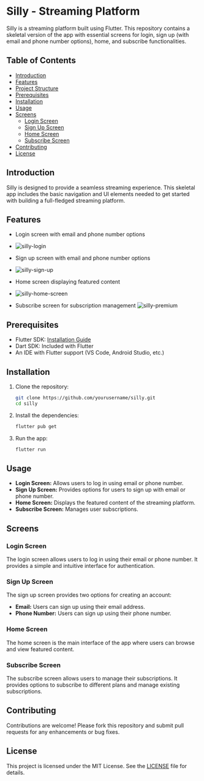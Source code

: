 

# Silly - Streaming Platform

Silly is a streaming platform built using Flutter. This repository contains a skeletal version of the app with essential screens for login, sign up (with email and phone number options), home, and subscribe functionalities.

## Table of Contents
- [Introduction](#introduction)
- [Features](#features)
- [Project Structure](#project-structure)
- [Prerequisites](#prerequisites)
- [Installation](#installation)
- [Usage](#usage)
- [Screens](#screens)
  - [Login Screen](#login-screen)
  - [Sign Up Screen](#sign-up-screen)
  - [Home Screen](#home-screen)
  - [Subscribe Screen](#subscribe-screen)
- [Contributing](#contributing)
- [License](#license)

## Introduction
Silly is designed to provide a seamless streaming experience. This skeletal app includes the basic navigation and UI elements needed to get started with building a full-fledged streaming platform.

## Features
- Login screen with email and phone number options
- ![silly-login](https://github.com/ThatLinuxGuyYouKnow/SkeletalStreamingApp/assets/92615787/535ee7f9-c6b7-434f-8cbe-d69cf2081000)

- Sign up screen with email and phone number options
- ![silly-sign-up](https://github.com/ThatLinuxGuyYouKnow/SkeletalStreamingApp/assets/92615787/f5cf054f-a065-442d-bc4d-e53dda694996)

- Home screen displaying featured content
- ![silly-home-screen](https://github.com/ThatLinuxGuyYouKnow/SkeletalStreamingApp/assets/92615787/433ec923-e57e-4155-859b-7e64e7951ab5)

- Subscribe screen for subscription management
![silly-premium](https://github.com/ThatLinuxGuyYouKnow/SkeletalStreamingApp/assets/92615787/dac56840-a186-4906-afed-e375576d9e41)


## Prerequisites
- Flutter SDK: [Installation Guide](https://flutter.dev/docs/get-started/install)
- Dart SDK: Included with Flutter
- An IDE with Flutter support (VS Code, Android Studio, etc.)

## Installation
1. Clone the repository:
    ```bash
    git clone https://github.com/yourusername/silly.git
    cd silly
    ```

2. Install the dependencies:
    ```bash
    flutter pub get
    ```

3. Run the app:
    ```bash
    flutter run
    ```

## Usage
- **Login Screen:** Allows users to log in using email or phone number.
- **Sign Up Screen:** Provides options for users to sign up with email or phone number.
- **Home Screen:** Displays the featured content of the streaming platform.
- **Subscribe Screen:** Manages user subscriptions.

## Screens

### Login Screen
The login screen allows users to log in using their email or phone number. It provides a simple and intuitive interface for authentication.

### Sign Up Screen
The sign up screen provides two options for creating an account:
- **Email:** Users can sign up using their email address.
- **Phone Number:** Users can sign up using their phone number.

### Home Screen
The home screen is the main interface of the app where users can browse and view featured content.

### Subscribe Screen
The subscribe screen allows users to manage their subscriptions. It provides options to subscribe to different plans and manage existing subscriptions.

## Contributing
Contributions are welcome! Please fork this repository and submit pull requests for any enhancements or bug fixes.

## License
This project is licensed under the MIT License. See the [LICENSE](LICENSE) file for details.
